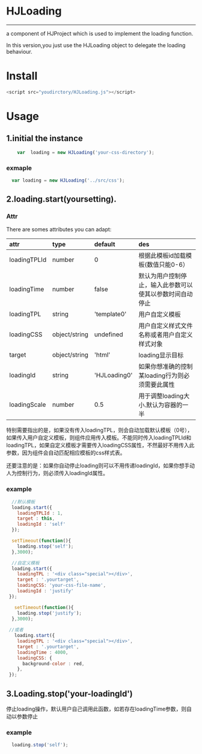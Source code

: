 # HJLoading
---
a component of HJProject which is used to implement the loading function.

In this version,you just use the HJLoading object to delegate the loading behaviour.

# Install

```javascript
<script src="youdirctory/HJLoading.js"></script>
```

# Usage
## 1.initial the instance 

```javascript
    var  loading = new HJLoading('your-css-directory');
```

### exmaple
```javascript
  var loading = new HJLoading('../src/css');
```
## 2.loading.start(yoursetting).

### Attr
There are somes attributes you can adapt:

|attr | type | default| des
:-- | :-- | :-- | :--
loadingTPLId | number | 0 | 根据此模板id加载模板(数值只能0-6）
loadingTime | number | false | 默认为用户控制停止，输入此参数可以使其以参数时间自动停止
loadingTPL | string | 'template0' | 用户自定义模板
loadingCSS | object/string | undefined | 用户自定义样式文件名称或者用户自定义样式对象
target | object/string | 'html' | loading显示目标
loadingId | string | 'HJLoading0' | 如果你想准确的控制某loading行为则必须需要此属性
loadingScale | number | 0.5 | 用于调整loading大小.默认为容器的一半

特别需要指出的是，如果没有传入loadingTPL，则会自动加载默认模板（0号），如果传入用户自定义模板，则组件应用传入模板。不能同时传入loadingTPLId和loadingTPL，如果自定义模板才需要传入loadingCSS属性，不然最好不用传入此参数，因为组件会自动匹配相应模板的css样式表。

还要注意的是：如果你自动停止loading则可以不用传递loadingId，如果你想手动人为控制行为，则必须传入loadingId属性。
### example
```javascript
  //默认模板
  loading.start({
    loadingTPLId : 1,
    target : this,
    loadingId : 'self'
  });

  setTimeout(function(){
    loading.stop('self');
  },3000);

  //自定义模板
  loading.start({
    loadingTPL : '<div class="special"></div>',
    target : '.yourtarget',
    loadingCSS: 'your-css-file-name',
    loadingId : 'justify'
 });

   setTimeout(function(){
    loading.stop('justify');
  },3000);
 
 //或者
   loading.start({
    loadingTPL : '<div class="special"></div>',
    target : '.yourtarget',
    loadingTime : 4000,
    loadingCSS: {
      background-color : red,
    },
 });
```


## 3.Loading.stop('your-loadingId')

停止loading操作，默认用户自己调用此函数，如若存在loadingTime参数，则自动以参数停止
### example
```javascript
  loading.stop('self');
```
